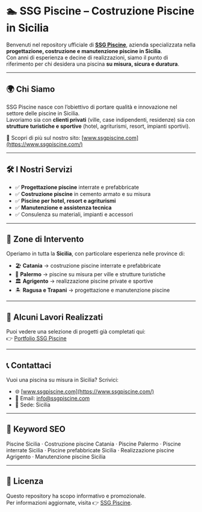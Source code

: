 # 🏊 SSG Piscine – Costruzione Piscine in Sicilia

Benvenuti nel repository ufficiale di **[SSG Piscine](https://www.ssgpiscine.com/)**, azienda specializzata nella **progettazione, costruzione e manutenzione piscine in Sicilia**.  
Con anni di esperienza e decine di realizzazioni, siamo il punto di riferimento per chi desidera una piscina **su misura, sicura e duratura**.

---

## 🌍 Chi Siamo
SSG Piscine nasce con l’obiettivo di portare qualità e innovazione nel settore delle piscine in Sicilia.  
Lavoriamo sia con **clienti privati** (ville, case indipendenti, residenze) sia con **strutture turistiche e sportive** (hotel, agriturismi, resort, impianti sportivi).

🔗 Scopri di più sul nostro sito: [www.ssgpiscine.com](https://www.ssgpiscine.com/)

---

## 🛠️ I Nostri Servizi
- ✅ **Progettazione piscine** interrate e prefabbricate  
- ✅ **Costruzione piscine** in cemento armato e su misura  
- ✅ **Piscine per hotel, resort e agriturismi**  
- ✅ **Manutenzione e assistenza tecnica**  
- ✅ Consulenza su materiali, impianti e accessori  

---

## 📍 Zone di Intervento
Operiamo in tutta la **Sicilia**, con particolare esperienza nelle province di:
- 🏖️ **Catania** → costruzione piscine interrate e prefabbricate  
- 🌴 **Palermo** → piscine su misura per ville e strutture turistiche  
- 🏛️ **Agrigento** → realizzazione piscine private e sportive  
- 🏝️ **Ragusa e Trapani** → progettazione e manutenzione piscine  

---

## 📸 Alcuni Lavori Realizzati
Puoi vedere una selezione di progetti già completati qui:  
👉 [Portfolio SSG Piscine](https://www.ssgpiscine.com/)

---

## 📞 Contattaci
Vuoi una piscina su misura in Sicilia? Scrivici:  

- 🌐 [www.ssgpiscine.com](https://www.ssgpiscine.com/)  
- 📧 Email: info@ssgpiscine.com  
- 📍 Sede: Sicilia  

---

## 🔑 Keyword SEO
Piscine Sicilia · Costruzione piscine Catania · Piscine Palermo · Piscine interrate Sicilia · Piscine prefabbricate Sicilia · Realizzazione piscine Agrigento · Manutenzione piscine Sicilia  

---

## 📌 Licenza
Questo repository ha scopo informativo e promozionale.  
Per informazioni aggiornate, visita 👉 [SSG Piscine](https://www.ssgpiscine.com/).

